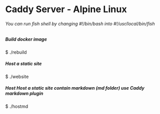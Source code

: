 # Caddy Server - Alpine Linux
 
###### You can run fish shell by changing #!/bin/bash into #!/usr/local/bin/fish
##### Build docker image 
$ ./rebuild

##### Host a static site 

$ ./website

##### Host Host a static site contain markdown (md folder) use Caddy markdown plugin

$ ./hostmd
